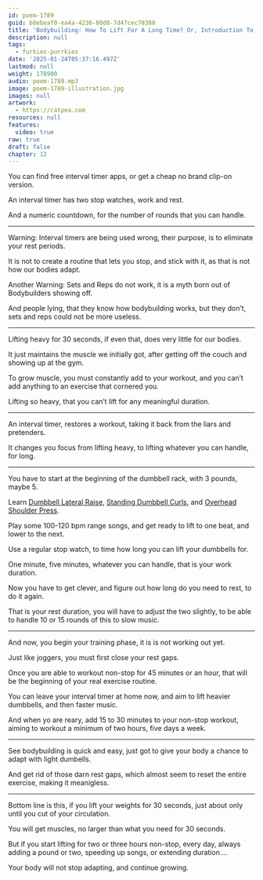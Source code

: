 ```yaml
---
id: poem-1789
guid: b8ebeaf0-ea4a-4236-80d8-7d47cec78380
title: 'Bodybuilding: How To Lift For A Long Time? Or, Introduction To Interval Timers'
description: null
tags:
  - furkies-purrkies
date: '2025-01-24T05:37:16.497Z'
lastmod: null
weight: 178900
audio: poem-1789.mp3
image: poem-1789-illustration.jpg
images: null
artwork:
  - https://catpea.com
resources: null
features:
  video: true
raw: true
draft: false
chapter: 12
---
```


You can find free interval timer apps,
or get a cheap no brand clip-on version.

An interval timer has two stop watches,
work and rest.

And a numeric countdown,
for the number of rounds that you can handle.

---

Warning: Interval timers are being used wrong,
their purpose, is to eliminate your rest periods.

It is not to create a routine that lets you stop,
and stick with it, as that is not how our bodies adapt.

Another Warning: Sets and Reps do not work,
it is a myth born out of Bodybuilders showing off.

And people lying, that they know how bodybuilding works,
but they don’t, sets and reps could not be more useless.

---

Lifting heavy for 30 seconds, if even that,
does very little for our bodies.

It just maintains the muscle we initially got,
after getting off the couch and showing up at the gym.

To grow muscle, you must constantly add to your workout,
and you can’t add anything to an exercise that cornered you.

Lifting so heavy,
that you can’t lift for any meaningful duration.

---

An interval timer, restores a workout,
taking it back from the liars and pretenders.

It changes you focus from lifting heavy,
to lifting whatever you can handle, for long.

---

You have to start at the beginning of the dumbbell rack,
with 3 pounds, maybe 5.

Learn [Dumbbell Lateral Raise][1], [Standing Dumbbell Curls][2],
and [Overhead Shoulder Press][3].

Play some 100-120 bpm range songs,
and get ready to lift to one beat, and lower to the next.

Use a regular stop watch,
to time how long you can lift your dumbbells for.

One minute, five minutes, whatever you can handle,
that is your work duration.

Now you have to get clever,
and figure out how long do you need to rest, to do it again.

That is your rest duration, you will have to adjust the two slightly,
to be able to handle 10 or 15 rounds of this to slow music.

---

And now, you begin your training phase,
it is is not working out yet.

Just like joggers,
you must first close your rest gaps.

Once you are able to workout non-stop for 45 minutes or an hour,
that will be the beginning of your real exercise routine.

You can leave your interval timer at home now,
and aim to lift heavier dumbbells, and then faster music.

And when yo are reary, add 15 to 30 minutes to your non-stop workout,
aiming to workout a minimum of two hours, five days a week.

---

See bodybuilding is quick and easy,
just got to give your body a chance to adapt with light dumbells.

And get rid of those darn rest gaps,
which almost seem to reset the entire exercise, making it meanigless.

---

Bottom line is this, if you lift your weights for 30 seconds,
just about only until you cut of your circulation.

You will get muscles,
no larger than what you need for 30 seconds.

But if you start lifting for two or three hours non-stop, every day,
always adding a pound or two, speeding up songs, or extending duration....

Your body will not stop adapting,
and continue growing.

[1]: https://youtu.be/FeJP4E4Z-PY?t=121
[2]: https://youtu.be/av7-8igSXTs
[3]: https://youtu.be/Gu1t7X2yq4M?t=153
